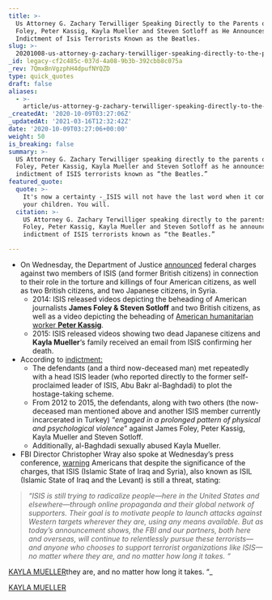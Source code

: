 ```yaml
---
title: >-
  Us Attorney G. Zachary Terwilliger Speaking Directly to the Parents of James
  Foley, Peter Kassig, Kayla Mueller and Steven Sotloff as He Announces the
  Indictment of Isis Terrorists Known as the Beatles.
slug: >-
  20201008-us-attorney-g-zachary-terwilliger-speaking-directly-to-the-parents-of-james-foley-peter-kassig-kayla-mueller-and-steven-sotloff-as-he-announces-the-indictment-of-isis-terrorists-known-as-the-beat
_id: legacy-cf2c485c-037d-4a08-9b3b-392cbb8c075a
_rev: 7QmxBnVgzphH4dpufNYQZD
type: quick_quotes
draft: false
aliases:
  - >-
    article/us-attorney-g-zachary-terwilliger-speaking-directly-to-the-parents-of-james-foley-peter-kassig-kayla-mueller-and-steven-sotloff-as-he-announces-the-indictment-of-isis-terrorists-known-as-the-beat/
_createdAt: '2020-10-09T03:27:06Z'
_updatedAt: '2021-03-16T12:32:42Z'
date: '2020-10-09T03:27:06+00:00'
weight: 50
is_breaking: false
summary: >-
  US Attorney G. Zachary Terwilliger speaking directly to the parents of James
  Foley, Peter Kassig, Kayla Mueller and Steven Sotloff as he announces the
  indictment of ISIS terrorists known as “the Beatles.”
featured_quote:
  quote: >-
    It's now a certainty -_ISIS will not have the last word when it comes to
    your children. You will.
  citation: >-
    US Attorney G. Zachary Terwilliger speaking directly to the parents of James
    Foley, Peter Kassig, Kayla Mueller and Steven Sotloff as he announces the
    indictment of ISIS terrorists known as “the Beatles.”

---
```

* On Wednesday, the Department of Justice [announced](https://www.justice.gov/usao-edva/pr/isis-militants-charged-deaths-americans-syria) federal charges against two members of ISIS (and former British citizens) in connection to their role in the torture and killings of four American citizens, as well as two British citizens, and two Japanese citizens, in Syria.
  * 2014: ISIS released videos depicting the beheading of American journalists **James Foley & Steven Sotloff** and two British citizens, as well as a video depicting the beheading of [American humanitarian worker **Peter Kassig**](https://www.indystar.com/story/news/crime/2020/10/07/peter-kassig-family-relieved-isis-guards-face-trial/5914154002/).
  * 2015: ISIS released videos showing two dead Japanese citizens and **Kayla Mueller**‘s family received an email from ISIS confirming her death.
* According to [indictment:](https://www.justice.gov/opa/press-release/file/1325721/download)
  * The defendants (and a third now-deceased man) met repeatedly with a head ISIS leader (who reported directly to the former self-proclaimed leader of ISIS, Abu Bakr al-Baghdadi) to plot the hostage-taking scheme.
  * From 2012 to 2015, the defendants, along with two others (the now-deceased man mentioned above and another ISIS member currently incarcerated in Turkey) “_engaged in a prolonged pattern of physical and psychological violence_” against James Foley, Peter Kassig, Kayla Mueller and Steven Sotloff.
  * Additionally, al-Baghdadi sexually abused Kayla Mueller.
* FBI Director Christopher Wray also spoke at Wednesday’s press conference, [warning](https://www.fbi.gov/news/pressrel/press-releases/fbi-director-christopher-wrays-remarks-at-press-conference-announcing-indictments-of-isis-militants) Americans that despite the significance of the charges, that ISIS (Islamic State of Iraq and Syria), also known as ISIL (Islamic State of Iraq and the Levant) is still a threat, stating:

> _“ISIS is still trying to radicalize people—here in the United States and elsewhere—through online propaganda and their global network of supporters. Their goal is to motivate people to launch attacks against Western targets wherever they are, using any means available. But as today’s announcement shows, the FBI and our partners, both here and overseas, will continue to relentlessly pursue these terrorists—and anyone who chooses to support terrorist organizations like ISIS—no matter where they are, and no matter how long it takes. “_  
  
  
  
[KAYLA MUELLER](https://smarthernews.com/kayla-mueller/)they are, and no matter how long it takes. “_  
  
  
  
[KAYLA MUELLER](https://smarthernews.com/kayla-mueller/)